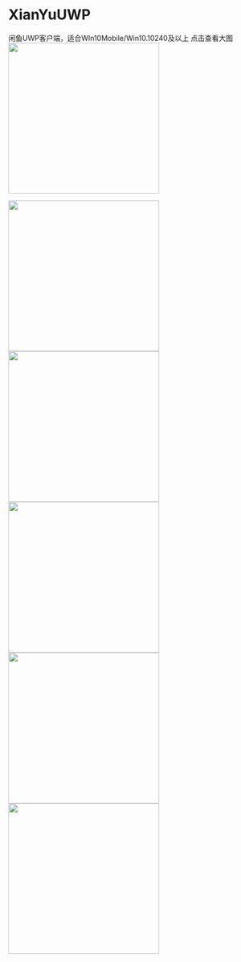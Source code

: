 # XianYuUWP
闲鱼UWP客户端，适合WIn10Mobile/Win10.10240及以上
点击查看大图
<a href="https://github.com/user-attachments/assets/f0311984-4466-4bc1-81ca-ad11fced043c" target="_blank">
  <img src="https://github.com/user-attachments/assets/f0311984-4466-4bc1-81ca-ad11fced043c" width="300" />
</a>

<a href="https://github.com/user-attachments/assets/629b0d96-dbe4-49ec-88ba-0fb6cbc2b3db" target="_blank">
  <img src="https://github.com/user-attachments/assets/629b0d96-dbe4-49ec-88ba-0fb6cbc2b3db" width="300" />
</a>

<a href="https://github.com/user-attachments/assets/05418fff-7f89-4781-9213-23ee9da12256" target="_blank">
  <img src="https://github.com/user-attachments/assets/05418fff-7f89-4781-9213-23ee9da12256" width="300" />
</a>

<a href="https://github.com/user-attachments/assets/cd022c38-eedb-4e32-918a-8c62be1a82a2" target="_blank">
  <img src="https://github.com/user-attachments/assets/cd022c38-eedb-4e32-918a-8c62be1a82a2" width="300" />
</a>

<a href="https://github.com/user-attachments/assets/892d8671-61bd-4ac5-a1f5-498ae1b802d3" target="_blank">
  <img src="https://github.com/user-attachments/assets/892d8671-61bd-4ac5-a1f5-498ae1b802d3" width="300" />
</a>

<a href="https://github.com/user-attachments/assets/5cdb1efb-4c58-4490-b757-65ee56186dc8" target="_blank">
  <img src="https://github.com/user-attachments/assets/5cdb1efb-4c58-4490-b757-65ee56186dc8" width="300" />
</a>
